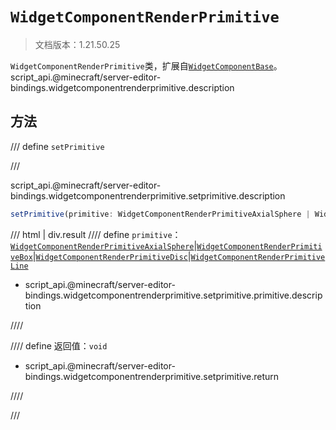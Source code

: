 # `WidgetComponentRenderPrimitive`

> 文档版本：1.21.50.25

`WidgetComponentRenderPrimitive`类，扩展自[`WidgetComponentBase`](./widgetcomponentbase.md)。script_api.@minecraft/server-editor-bindings.widgetcomponentrenderprimitive.description

## 方法

/// define
`setPrimitive`


///

script_api.@minecraft/server-editor-bindings.widgetcomponentrenderprimitive.setprimitive.description

```js
setPrimitive(primitive: WidgetComponentRenderPrimitiveAxialSphere | WidgetComponentRenderPrimitiveBox | WidgetComponentRenderPrimitiveDisc | WidgetComponentRenderPrimitiveLine): void
```

/// html | div.result
//// define
`primitive`：[`WidgetComponentRenderPrimitiveAxialSphere`](./widgetcomponentrenderprimitiveaxialsphere.md)|[`WidgetComponentRenderPrimitiveBox`](./widgetcomponentrenderprimitivebox.md)|[`WidgetComponentRenderPrimitiveDisc`](./widgetcomponentrenderprimitivedisc.md)|[`WidgetComponentRenderPrimitiveLine`](./widgetcomponentrenderprimitiveline.md)

- script_api.@minecraft/server-editor-bindings.widgetcomponentrenderprimitive.setprimitive.primitive.description


////

//// define
返回值：`void`

- script_api.@minecraft/server-editor-bindings.widgetcomponentrenderprimitive.setprimitive.return


////

///

